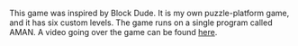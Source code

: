 This game was inspired by Block Dude. It is my own puzzle-platform game, and it has six custom levels. The game runs on a single program called AMAN. A video going over the game can be found [here](https://www.youtube.com/watch?v=hYAKmLYUzqY).
